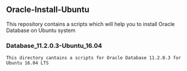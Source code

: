 ## Oracle-Install-Ubuntu
  This repository contains a scripts which will help you to install Oracle Database on Ubuntu system

  ### Database_11.2.0.3-Ubuntu_16.04
    This directory cantains a scripts for Oracle Database 11.2.0.3 for Ubuntu 16.04 LTS
